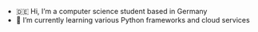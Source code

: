 - 🇩🇪 Hi, I’m a computer science student based in Germany
- 🌱 I’m currently learning various Python frameworks and cloud services
